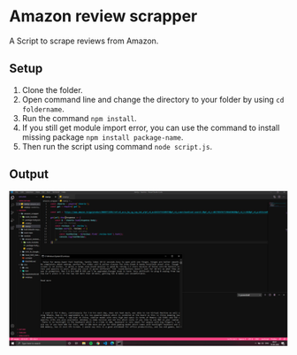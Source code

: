 # Amazon review scrapper

A Script to scrape reviews from Amazon.

## Setup
1. Clone the folder.  
2. Open command line and change the directory to your folder by using ```cd foldername```.
3. Run the command ```npm install```. 
4. If you still get module import error, you can use the command to install missing package ```npm install package-name```.
5. Then run the script using command ```node script.js```.

## Output
![output-img](https://github.com/SANKET7738/random/blob/master/amazon_reviews_scrapper/output-img/output.png)
